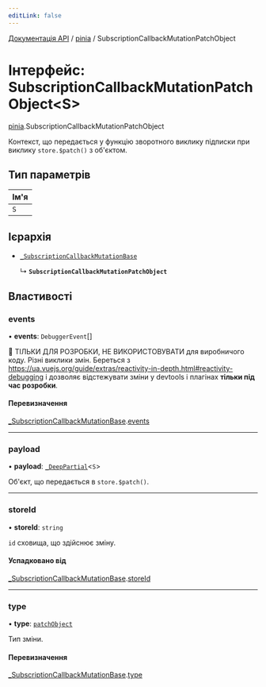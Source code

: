 ```yaml
---
editLink: false
---
```


[Документація API](../index.md) / [pinia](../modules/pinia.md) / SubscriptionCallbackMutationPatchObject

# Інтерфейс: SubscriptionCallbackMutationPatchObject<S\>

[pinia](../modules/pinia.md).SubscriptionCallbackMutationPatchObject

Контекст, що передається у функцію зворотного виклику підписки при виклику
`store.$patch()` з об'єктом.

## Тип параметрів

| Ім'я |
| :------ |
| `S` |

## Ієрархія

- [`_SubscriptionCallbackMutationBase`](pinia._SubscriptionCallbackMutationBase.md)

  ↳ **`SubscriptionCallbackMutationPatchObject`**

## Властивості

### events

• **events**: `DebuggerEvent`[]

🔴 ТІЛЬКИ ДЛЯ РОЗРОБКИ, НЕ ВИКОРИСТОВУВАТИ для виробничого коду. Різні виклики змін.
Береться з https://ua.vuejs.org/guide/extras/reactivity-in-depth.html#reactivity-debugging
і дозволяє відстежувати зміни у devtools і плагінах **тільки під час розробки**.

#### Перевизначення

[_SubscriptionCallbackMutationBase](pinia._SubscriptionCallbackMutationBase.md).[events](pinia._SubscriptionCallbackMutationBase.md#events)

___

### payload

• **payload**: [`_DeepPartial`](../modules/pinia.md#_deeppartial)<`S`\>

Об'єкт, що передається в `store.$patch()`.

___

### storeId

• **storeId**: `string`

`id` сховища, що здійснює зміну.

#### Успадковано від

[_SubscriptionCallbackMutationBase](pinia._SubscriptionCallbackMutationBase.md).[storeId](pinia._SubscriptionCallbackMutationBase.md#storeid)

___

### type

• **type**: [`patchObject`](../enums/pinia.MutationType.md#patchobject)

Тип зміни.

#### Перевизначення

[_SubscriptionCallbackMutationBase](pinia._SubscriptionCallbackMutationBase.md).[type](pinia._SubscriptionCallbackMutationBase.md#type)

